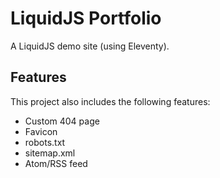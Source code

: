 # LiquidJS Portfolio

A LiquidJS demo site (using Eleventy).

## Features

This project also includes the following features:

- Custom 404 page
- Favicon
- robots.txt
- sitemap.xml
- Atom/RSS feed
